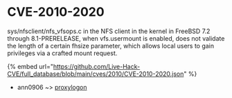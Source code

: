 # CVE-2010-2020

sys/nfsclient/nfs_vfsops.c in the NFS client in the kernel in FreeBSD 7.2 through 8.1-PRERELEASE, when vfs.usermount is enabled, does not validate the length of a certain fhsize parameter, which allows local users to gain privileges via a crafted mount request.

{% embed url="https://github.com/Live-Hack-CVE/full_database/blob/main/cves/2010/CVE-2010-2020.json" %}


* ann0906 ~> [proxylogon](https://zeste.alice-snow.ru/2010/database/cve-2010-2020/proxylogon-ann0906)